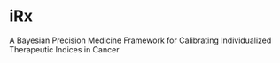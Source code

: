 # iRx
A Bayesian Precision Medicine Framework for Calibrating Individualized Therapeutic Indices in Cancer
